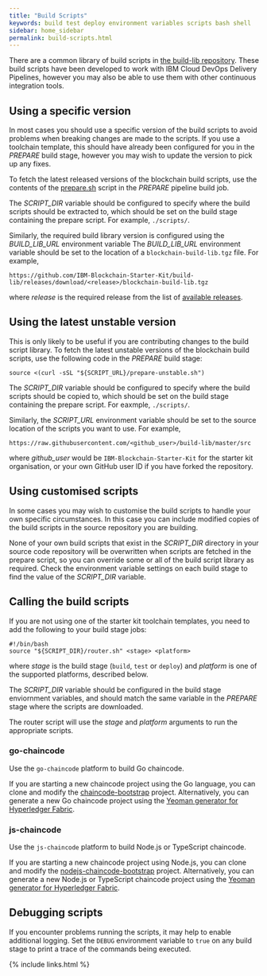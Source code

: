 ```yaml
---
title: "Build Scripts"
keywords: build test deploy environment variables scripts bash shell
sidebar: home_sidebar
permalink: build-scripts.html
---
```


There are a common library of build scripts in [the build-lib repository](https://github.com/IBM-Blockchain-Starter-Kit/build-lib). These build scripts have been developed to work with IBM Cloud DevOps Delivery Pipelines, however you may also be able to use them with other continuous integration tools.

## Using a specific version

In most cases you should use a specific version of the build scripts to avoid problems when breaking changes are made to the scripts. If you use a toolchain template, this should have already been configured for you in the *PREPARE* build stage, however you may wish to update the version to pick up any fixes.

To fetch the latest released versions of the blockchain build scripts, use the contents of the [prepare.sh](https://github.com/IBM-Blockchain-Starter-Kit/build-lib/blob/master/src/prepare.sh) script in the *PREPARE* pipeline build job.

The *SCRIPT_DIR* variable should be configured to specify where the build scripts should be extracted to, which should be set on the build stage containing the prepare script. For example, `./scripts/`.

Similarly, the required build library version is configured using the *BUILD_LIB_URL* environment variable The *BUILD_LIB_URL* environment variable should be set to the location of a `blockchain-build-lib.tgz` file. For example,

```
https://github.com/IBM-Blockchain-Starter-Kit/build-lib/releases/download/<release>/blockchain-build-lib.tgz
```

where *release* is the required release from the list of [available releases](https://github.com/IBM-Blockchain-Starter-Kit/build-lib/releases).

## Using the latest unstable version

This is only likely to be useful if you are contributing changes to the build script library. To fetch the latest unstable versions of the blockchain build scripts, use the following code in the *PREPARE* build stage:

```
source <(curl -sSL "${SCRIPT_URL}/prepare-unstable.sh")
```

The *SCRIPT_DIR* variable should be configured to specify where the build scripts should be copied to, which should be set on the build stage containing the prepare script. For eaxmple, `./scripts/`.

Similarly, the *SCRIPT_URL* environment variable should be set to the source location of the scripts you want to use. For example,

```
https://raw.githubusercontent.com/<github_user>/build-lib/master/src
```

where *github_user* would be `IBM-Blockchain-Starter-Kit` for the starter kit organisation, or your own GitHub user ID if you have forked the repository.

## Using customised scripts

In some cases you may wish to customise the build scripts to handle your own specific circumstances. In this case you can include modified copies of the build scripts in the source repository you are building.

None of your own build scripts that exist in the *SCRIPT_DIR* directory in your source code repository will be overwritten when scripts are fetched in the prepare script, so you can override some or all of the build script library as required. Check the environment variable settings on each build stage to find the value of the *SCRIPT_DIR* variable.

## Calling the build scripts

If you are not using one of the starter kit toolchain templates, you need to add the following to your build stage jobs:

```
#!/bin/bash
source "${SCRIPT_DIR}/router.sh" <stage> <platform>
```

where *stage* is the build stage (`build`, `test` or `deploy`) and *platform* is one of the supported platforms, described below.

The *SCRIPT_DIR* variable should be configured in the build stage enviornment variables, and should match the same variable in the *PREPARE* stage where the scripts are downloaded.

The router script will use the *stage* and *platform* arguments to run the appropriate scripts.

### go-chaincode

Use the `go-chaincode` platform to build Go chaincode.

If you are starting a new chaincode project using the Go language, you can clone and modify the [chaincode-bootstrap](https://github.com/IBM-Blockchain-Starter-Kit/chaincode-bootstrap) project. Alternatively, you can generate a new Go chaincode project using the [Yeoman generator for Hyperledger Fabric](https://www.npmjs.com/package/generator-fabric).

### js-chaincode

Use the `js-chaincode` platform to build Node.js or TypeScript chaincode.

If you are starting a new chaincode project using Node.js, you can clone and modify the [nodejs-chaincode-bootstrap](https://github.com/IBM-Blockchain-Starter-Kit/nodejs-chaincode-bootstrap) project. Alternatively, you can generate a new Node.js or TypeScript chaincode project using the [Yeoman generator for Hyperledger Fabric](https://www.npmjs.com/package/generator-fabric).

## Debugging scripts

If you encounter problems running the scripts, it may help to enable additional logging. Set the `DEBUG` environment variable to `true` on any build stage to print a trace of the commands being executed.

{% include links.html %}
